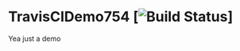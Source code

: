 # TravisCIDemo754 [![Build Status](https://travis-ci.com/jzha653/TravisCIDemo754.svg?branch=master)]
Yea just a demo
